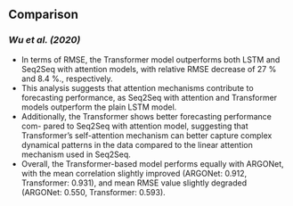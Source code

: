## Comparison
### *Wu et al. (2020)*
* In terms of RMSE, the Transformer model outperforms both LSTM and Seq2Seq with attention models, with relative RMSE decrease of 27 % and 8.4 %., respectively. 
* This analysis suggests that attention mechanisms contribute to forecasting performance, as Seq2Seq with attention and Transformer models outperform the plain LSTM model.
* Additionally, the Transformer shows better forecasting performance com- pared to Seq2Seq with attention model, suggesting that Transformer’s self-attention mechanism can better capture complex dynamical patterns in the data compared to the linear attention mechanism used in Seq2Seq.
* Overall, the Transformer-based model performs equally with ARGONet, with the mean correlation slightly improved (ARGONet: 0.912, Transformer: 0.931), and mean RMSE value slightly degraded (ARGONet: 0.550, Transformer: 0.593).

